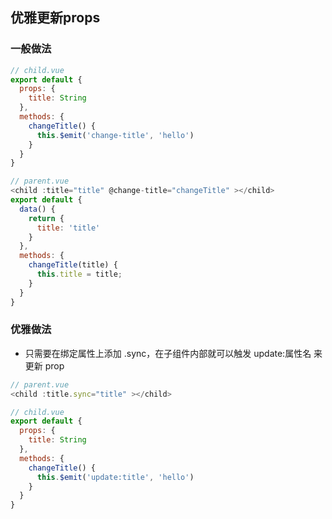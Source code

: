 ## 优雅更新props

### 一般做法
```js
// child.vue
export default {
  props: {
    title: String
  },
  methods: {
    changeTitle() {
      this.$emit('change-title', 'hello')
    }
  }
}

// parent.vue
<child :title="title" @change-title="changeTitle" ></child>
export default {
  data() {
    return {
      title: 'title'
    }
  },
  methods: {
    changeTitle(title) {
      this.title = title;
    }
  }
}
```

### 优雅做法
* 只需要在绑定属性上添加 .sync，在子组件内部就可以触发 update:属性名 来更新 prop
```js
// parent.vue
<child :title.sync="title" ></child>

// child.vue
export default {
  props: {
    title: String
  },
  methods: {
    changeTitle() {
      this.$emit('update:title', 'hello')
    }
  }
}
```